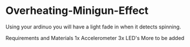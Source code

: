 # Overheating-Minigun-Effect
Using your ardinuo you will have a light fade in when it detects spinning.


Requirements and Materials
1x Accelerometer
3x LED's
More to be added
